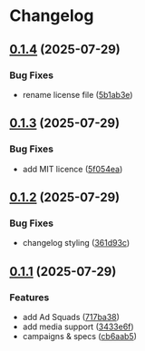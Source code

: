 # Changelog

## [0.1.4](https://github.com/k0va1/snapchat_api/compare/v0.1.3...v0.1.4) (2025-07-29)


### Bug Fixes

* rename license file ([5b1ab3e](https://github.com/k0va1/snapchat_api/commit/5b1ab3eef2d934c67a1c3895070c13303a9ef802))

## [0.1.3](https://github.com/k0va1/snapchat_api/compare/v0.1.2...v0.1.3) (2025-07-29)


### Bug Fixes

* add MIT licence ([5f054ea](https://github.com/k0va1/snapchat_api/commit/5f054eadb61351fa960f4b2d7568b59c2ef5706a))

## [0.1.2](https://github.com/k0va1/snapchat_api/compare/v0.1.1...v0.1.2) (2025-07-29)


### Bug Fixes

* changelog styling ([361d93c](https://github.com/k0va1/snapchat_api/commit/361d93c8886ed017f8910aa7773264a9cd91383a))

## [0.1.1](https://github.com/k0va1/snapchat_api/compare/v0.1.0...v0.1.1) (2025-07-29)


### Features

* add Ad Squads ([717ba38](https://github.com/k0va1/snapchat_api/commit/717ba38c91e7dcd21677e0269891677e80a23e02))
* add media support ([3433e6f](https://github.com/k0va1/snapchat_api/commit/3433e6f248a7c5a535fb99ba083d14b0f98bb75e))
* campaigns & specs ([cb6aab5](https://github.com/k0va1/snapchat_api/commit/cb6aab52d01aaab4e2f8390749d0356288c1384f))
